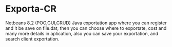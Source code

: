 # Exporta-CR
Netbeans 8.2 (POO,GUI,CRUD) Java exportation app where you can register and it be save on file.dat, then you can choose where to exportate, cost and many more details in aplication, also you can save your exportation, and search client exportation.
